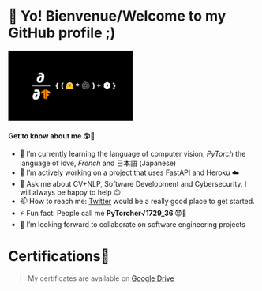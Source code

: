 # 👋 Yo! Bienvenue/Welcome to my GitHub profile ;)

<img src="MyIdentity%20(1).png" width=50% height=50%>

#### Get to know about me 😲🤔
- 🌱 I’m currently learning the language of computer vision, _PyTorch_ the language of love, _French_ and 日本語 (Japanese)
- 🔭 I’m actively working on a project that uses FastAPI and Heroku ☁️
- 💬 Ask me about CV+NLP, Software Development and Cybersecurity, I will always be happy to help 😉
- 📫 How to reach me: [Twitter](https://twitter.com/PyTorcher1729) would be a really good place to get started.
- ⚡ Fun fact: People call me <b> PyTorcher√1729_36 </b> 😈🚀
- 👯 I’m looking forward to collaborate on software engineering projects

<!-- - 🤔 I’m looking for help with ...  -->

<!-- # Work experience👷 -->

# Certifications🎉

 > My certificates are available on [Google Drive](https://drive.google.com/drive/folders/1f40iBvkJt8d3m-OeXxZpuCOGfgLHIkWj?usp=sharing)
